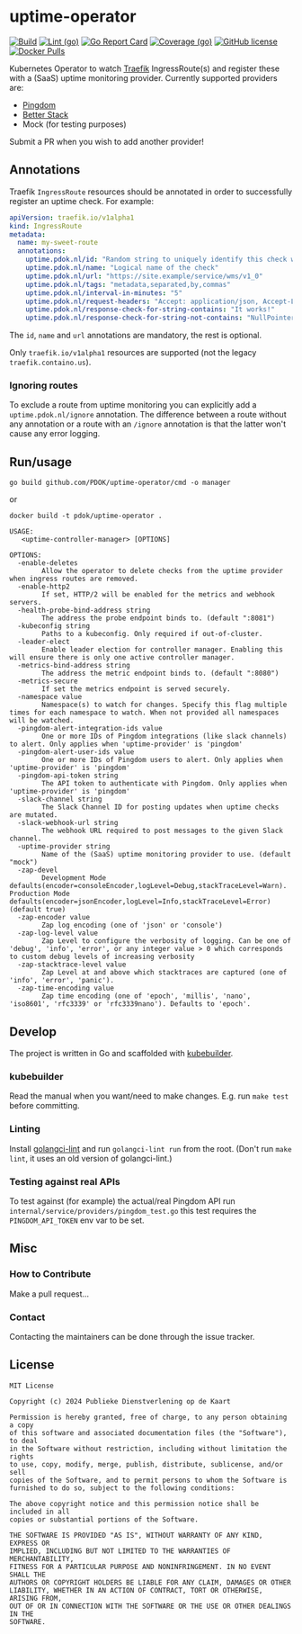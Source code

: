 # uptime-operator

[![Build](https://github.com/PDOK/uptime-operator/actions/workflows/build-and-publish-image.yml/badge.svg)](https://github.com/PDOK/uptime-operator/actions/workflows/build-and-publish-image.yml)
[![Lint (go)](https://github.com/PDOK/uptime-operator/actions/workflows/lint-go.yml/badge.svg)](https://github.com/PDOK/uptime-operator/actions/workflows/lint-go.yml)
[![Go Report Card](https://goreportcard.com/badge/github.com/PDOK/uptime-operator)](https://goreportcard.com/report/github.com/PDOK/uptime-operator)
[![Coverage (go)](https://github.com/PDOK/uptime-operator/wiki/coverage.svg)](https://raw.githack.com/wiki/PDOK/uptime-operator/coverage.html)
[![GitHub license](https://img.shields.io/github/license/PDOK/uptime-operator)](https://github.com/PDOK/uptime-operator/blob/master/LICENSE)
[![Docker Pulls](https://img.shields.io/docker/pulls/pdok/uptime-operator.svg)](https://hub.docker.com/r/pdok/uptime-operator)

Kubernetes Operator to watch [Traefik](https://github.com/traefik/traefik) IngressRoute(s) and register these with a (SaaS) uptime monitoring provider.
Currently supported providers are:
- [Pingdom](https://www.pingdom.com/)
- [Better Stack](https://betterstack.com/)
- Mock (for testing purposes)

Submit a PR when you wish to add another provider!

## Annotations

Traefik `IngressRoute` resources should be annotated in order to successfully register an uptime check. For example:

```yaml
apiVersion: traefik.io/v1alpha1
kind: IngressRoute
metadata:
  name: my-sweet-route
  annotations:
    uptime.pdok.nl/id: "Random string to uniquely identify this check with the provider"
    uptime.pdok.nl/name: "Logical name of the check"
    uptime.pdok.nl/url: "https://site.example/service/wms/v1_0"
    uptime.pdok.nl/tags: "metadata,separated,by,commas"
    uptime.pdok.nl/interval-in-minutes: "5"
    uptime.pdok.nl/request-headers: "Accept: application/json, Accept-Language: en"
    uptime.pdok.nl/response-check-for-string-contains: "It works!"
    uptime.pdok.nl/response-check-for-string-not-contains: "NullPointerException"
```

The `id`, `name` and `url` annotations are mandatory, the rest is optional.

Only `traefik.io/v1alpha1` resources are supported (not the legacy `traefik.containo.us`).

### Ignoring routes

To exclude a route from uptime monitoring you can explicitly add a `uptime.pdok.nl/ignore` annotation.
The difference between a route without any annotation or a route with an `/ignore` annotation is that the 
latter won't cause any error logging.

## Run/usage

```shell
go build github.com/PDOK/uptime-operator/cmd -o manager
```

or

```shell
docker build -t pdok/uptime-operator .
```

```text
USAGE:
   <uptime-controller-manager> [OPTIONS]

OPTIONS:
  -enable-deletes
        Allow the operator to delete checks from the uptime provider when ingress routes are removed.
  -enable-http2
        If set, HTTP/2 will be enabled for the metrics and webhook servers.
  -health-probe-bind-address string
        The address the probe endpoint binds to. (default ":8081")
  -kubeconfig string
        Paths to a kubeconfig. Only required if out-of-cluster.
  -leader-elect
        Enable leader election for controller manager. Enabling this will ensure there is only one active controller manager.
  -metrics-bind-address string
        The address the metric endpoint binds to. (default ":8080")
  -metrics-secure
        If set the metrics endpoint is served securely.
  -namespace value
        Namespace(s) to watch for changes. Specify this flag multiple times for each namespace to watch. When not provided all namespaces will be watched.
  -pingdom-alert-integration-ids value
        One or more IDs of Pingdom integrations (like slack channels) to alert. Only applies when 'uptime-provider' is 'pingdom'
  -pingdom-alert-user-ids value
        One or more IDs of Pingdom users to alert. Only applies when 'uptime-provider' is 'pingdom'
  -pingdom-api-token string
        The API token to authenticate with Pingdom. Only applies when 'uptime-provider' is 'pingdom'
  -slack-channel string
        The Slack Channel ID for posting updates when uptime checks are mutated.
  -slack-webhook-url string
        The webhook URL required to post messages to the given Slack channel.
  -uptime-provider string
        Name of the (SaaS) uptime monitoring provider to use. (default "mock")
  -zap-devel
        Development Mode defaults(encoder=consoleEncoder,logLevel=Debug,stackTraceLevel=Warn). Production Mode defaults(encoder=jsonEncoder,logLevel=Info,stackTraceLevel=Error) (default true)
  -zap-encoder value
        Zap log encoding (one of 'json' or 'console')
  -zap-log-level value
        Zap Level to configure the verbosity of logging. Can be one of 'debug', 'info', 'error', or any integer value > 0 which corresponds to custom debug levels of increasing verbosity
  -zap-stacktrace-level value
        Zap Level at and above which stacktraces are captured (one of 'info', 'error', 'panic').
  -zap-time-encoding value
        Zap time encoding (one of 'epoch', 'millis', 'nano', 'iso8601', 'rfc3339' or 'rfc3339nano'). Defaults to 'epoch'.
```

## Develop

The project is written in Go and scaffolded with [kubebuilder](https://kubebuilder.io).

### kubebuilder

Read the manual when you want/need to make changes.
E.g. run `make test` before committing.

### Linting

Install [golangci-lint](https://golangci-lint.run/usage/install/) and run `golangci-lint run`
from the root.
(Don't run `make lint`, it uses an old version of golangci-lint.)

### Testing against real APIs

To test against (for example) the actual/real Pingdom API run `internal/service/providers/pingdom_test.go`
this test requires the `PINGDOM_API_TOKEN` env var to be set.

## Misc

### How to Contribute

Make a pull request...

### Contact

Contacting the maintainers can be done through the issue tracker.

## License

```text
MIT License

Copyright (c) 2024 Publieke Dienstverlening op de Kaart

Permission is hereby granted, free of charge, to any person obtaining a copy
of this software and associated documentation files (the "Software"), to deal
in the Software without restriction, including without limitation the rights
to use, copy, modify, merge, publish, distribute, sublicense, and/or sell
copies of the Software, and to permit persons to whom the Software is
furnished to do so, subject to the following conditions:

The above copyright notice and this permission notice shall be included in all
copies or substantial portions of the Software.

THE SOFTWARE IS PROVIDED "AS IS", WITHOUT WARRANTY OF ANY KIND, EXPRESS OR
IMPLIED, INCLUDING BUT NOT LIMITED TO THE WARRANTIES OF MERCHANTABILITY,
FITNESS FOR A PARTICULAR PURPOSE AND NONINFRINGEMENT. IN NO EVENT SHALL THE
AUTHORS OR COPYRIGHT HOLDERS BE LIABLE FOR ANY CLAIM, DAMAGES OR OTHER
LIABILITY, WHETHER IN AN ACTION OF CONTRACT, TORT OR OTHERWISE, ARISING FROM,
OUT OF OR IN CONNECTION WITH THE SOFTWARE OR THE USE OR OTHER DEALINGS IN THE
SOFTWARE.
```


